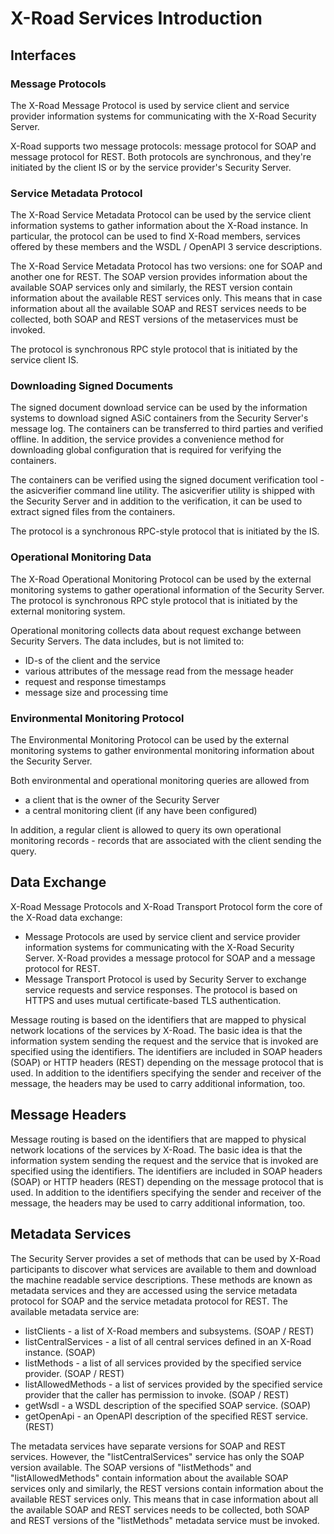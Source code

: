 # X-Road Services Introduction

## Interfaces

### Message Protocols

The X-Road Message Protocol is used by service client and service provider information systems for communicating with the X-Road Security Server.

X-Road supports two message protocols: message protocol for SOAP and message protocol for REST. Both protocols are synchronous, and they're initiated by the client IS or by the service provider's Security Server.

### Service Metadata Protocol

The X-Road Service Metadata Protocol can be used by the service client information systems to gather information about the X-Road instance. In particular, the protocol can be used to find X-Road members, services offered by these members and the WSDL / OpenAPI 3 service descriptions.

The X-Road Service Metadata Protocol has two versions: one for SOAP and another one for REST. The SOAP version provides information about the available SOAP services only and similarly, the REST version contain information about the available REST services only. This means that in case information about all the available SOAP and REST services needs to be collected, both SOAP and REST versions of the metaservices must be invoked.

The protocol is synchronous RPC style protocol that is initiated by the service client IS.

### Downloading Signed Documents

The signed document download service can be used by the information systems to download signed ASiC containers from the Security Server's message log. The containers can be transferred to third parties and verified offline. In addition, the service provides a convenience method for downloading global configuration that is required for verifying the containers.

The containers can be verified using the signed document verification tool - the asicverifier command line utility. The asicverifier utility is shipped with the Security Server and in addition to the verification, it can be used to extract signed files from the containers.

The protocol is a synchronous RPC-style protocol that is initiated by the IS.

### Operational Monitoring Data

The X-Road Operational Monitoring Protocol can be used by the external monitoring systems to gather operational information of the Security Server. The protocol is synchronous RPC style protocol that is initiated by the external monitoring system.

Operational monitoring collects data about request exchange between Security Servers. The data includes, but is not limited to:

* ID-s of the client and the service
* various attributes of the message read from the message header
* request and response timestamps
* message size and processing time

### Environmental Monitoring Protocol

The Environmental Monitoring Protocol can be used by the external monitoring systems to gather environmental monitoring information about the Security Server.

Both environmental and operational monitoring queries are allowed from

* a client that is the owner of the Security Server
* a central monitoring client (if any have been configured)

In addition, a regular client is allowed to query its own operational monitoring records - records that are associated with the client sending the query.

## Data Exchange

X-Road Message Protocols and X-Road Transport Protocol form the core of the X-Road data exchange:

* Message Protocols are used by service client and service provider information systems for communicating with the X-Road Security Server. X-Road provides a message protocol for SOAP and a message protocol for REST.
* Message Transport Protocol is used by Security Server to exchange service requests and service responses. The protocol is based on HTTPS and uses mutual certificate-based TLS authentication.

Message routing is based on the identifiers that are mapped to physical network locations of the services by X-Road. The basic idea is that the information system sending the request and the service that is invoked are specified using the identifiers. The identifiers are included in SOAP headers (SOAP) or HTTP headers (REST) depending on the message protocol that is used. In addition to the identifiers specifying the sender and receiver of the message, the headers may be used to carry additional information, too.

## Message Headers

Message routing is based on the identifiers that are mapped to physical network locations of the services by X-Road. The basic idea is that the information system sending the request and the service that is invoked are specified using the identifiers. The identifiers are included in SOAP headers (SOAP) or HTTP headers (REST) depending on the message protocol that is used. In addition to the identifiers specifying the sender and receiver of the message, the headers may be used to carry additional information, too.

## Metadata Services

The Security Server provides a set of methods that can be used by X-Road participants to discover what services are available to them and download the machine readable service descriptions. These methods are known as metadata services and they are accessed using the service metadata protocol for SOAP and the service metadata protocol for REST. The available metadata service are:

* listClients - a list of X-Road members and subsystems. (SOAP / REST)
* listCentralServices - a list of all central services defined in an X-Road instance. (SOAP)
* listMethods - a list of all services provided by the specified service provider. (SOAP / REST)
* listAllowedMethods - a list of services provided by the specified service provider that the caller has permission to invoke. (SOAP / REST)
* getWsdl - a WSDL description of the specified SOAP service. (SOAP)
* getOpenApi - an OpenAPI description of the specified REST service. (REST)

The metadata services have separate versions for SOAP and REST services. However, the "listCentralServices" service has only the SOAP version available. The SOAP versions of "listMethods" and "listAllowedMethods" contain information about the available SOAP services only and similarly, the REST versions contain information about the available REST services only. This means that in case information about all the available SOAP and REST services needs to be collected, both SOAP and REST versions of the "listMethods" metadata service must be invoked.


